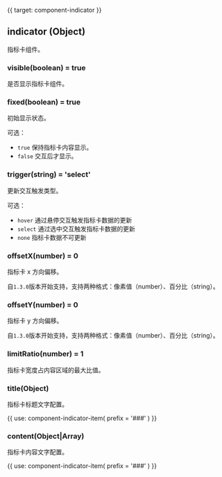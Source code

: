 {{ target: component-indicator }}

## indicator (Object)

指标卡组件。

### visible(boolean) = true

是否显示指标卡组件。

### fixed(boolean) = true

初始显示状态。

可选：

- `true` 保持指标卡内容显示。
- `false` 交互后才显示。

### trigger(string) = 'select'

更新交互触发类型。

可选：

- `hover` 通过悬停交互触发指标卡数据的更新
- `select` 通过选中交互触发指标卡数据的更新
- `none`   指标卡数据不可更新

### offsetX(number) = 0

指标卡 x 方向偏移。

自`1.3.0`版本开始支持，支持两种格式：像素值（number）、百分比（string）。

### offsetY(number) = 0

指标卡 y 方向偏移。

自`1.3.0`版本开始支持，支持两种格式：像素值（number）、百分比（string）。

### limitRatio(number) = 1

指标卡宽度占内容区域的最大比值。

### title(Object)

指标卡标题文字配置。

{{ use: component-indicator-item(
  prefix = '###'
) }}

### content(Object|Array)

指标卡内容文字配置。

{{ use: component-indicator-item(
  prefix = '###'
) }}
